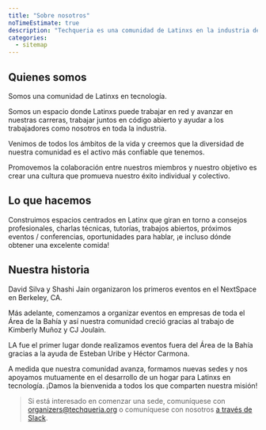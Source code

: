 ```yaml
---
title: "Sobre nosotros"
noTimeEstimate: true
description: "Techqueria es una comunidad de Latinxs en la industria de la tecnología que se estableció por primera vez en 2015."
categories:
  - sitemap
---
```


## Quienes somos

Somos una comunidad de Latinxs en tecnología.

Somos un espacio donde Latinxs puede trabajar en red y avanzar en nuestras carreras, trabajar juntos en código abierto y ayudar a los trabajadores como nosotros en toda la industria.

Venimos de todos los ámbitos de la vida y creemos que la diversidad de nuestra comunidad es el activo más confiable que tenemos.

Promovemos la colaboración entre nuestros miembros y nuestro objetivo es crear una cultura que promueva nuestro éxito individual y colectivo.

## Lo que hacemos

Construimos espacios centrados en Latinx que giran en torno a consejos profesionales, charlas técnicas, tutorías, trabajos abiertos, próximos eventos / conferencias, oportunidades para hablar, ¡e incluso dónde obtener una excelente comida!

## Nuestra historia

David Silva y Shashi Jain organizaron los primeros eventos en el NextSpace en Berkeley, CA.

Más adelante, comenzamos a organizar eventos en empresas de toda el Área de la Bahía y así nuestra comunidad creció gracias al trabajo de Kimberly Muñoz y CJ Joulain.

LA fue el primer lugar donde realizamos eventos fuera del Área de la Bahía gracias a la ayuda de Esteban Uribe y Héctor Carmona.

A medida que nuestra comunidad avanza, formamos nuevas sedes y nos apoyamos mutuamente en el desarrollo de un hogar para Latinxs en tecnología. ¡Damos la bienvenida a todos los que comparten nuestra misión!

> Si está interesado en comenzar una sede, comuníquese con [organizers@techqueria.org](mailto:organizers@techqueria.org) o comuníquese con nosotros [a través de Slack](/es/communities/slack/).
